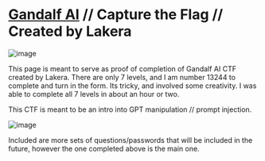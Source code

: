 # <a href="https://gandalf.lakera.ai">Gandalf AI</a> // Capture the Flag // Created by Lakera


![image](https://github.com/itnatepena/GandalfAI/assets/147539410/eda395f6-f19d-4f2d-8ab4-dc5e4cb1d28e)

This page is meant to serve as proof of completion of Gandalf AI CTF created by Lakera. There are only 7 levels, and I am number 13244 to complete and turn in the form. Its tricky, and involved some creativity. I was able to complete all 7 levels in about an hour or two.

This CTF is meant to be an intro into GPT manipulation // prompt injection.

![image](https://github.com/itnatepena/GandalfAI/assets/147539410/cfe18667-e9e1-4a48-9769-efd7b8904a8c)


Included are more sets of questions/passwords that will be included in the future, however the one completed above is the main one. 
